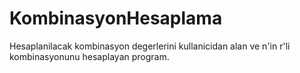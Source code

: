 # KombinasyonHesaplama
Hesaplanilacak kombinasyon degerlerini kullanicidan alan ve n'in r'li kombinasyonunu hesaplayan program.

